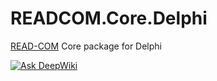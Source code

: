 # READCOM.Core.Delphi
[READ-COM](https://github.com/zoomicon/READCOM_App) Core package for Delphi

[![Ask DeepWiki][deepWikiBadge]](https://deepwiki.com/Zoomicon/READCOM.Core.Delphi)



[deepwikiBadge]: https://deepwiki.com/badge.svg
